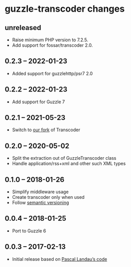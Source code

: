 # guzzle-transcoder changes

## unreleased
- Raise minimum PHP version to 7.2.5.
- Add support for fossar/transcoder 2.0.

## 0.2.3 – 2022-01-23
- Added support for guzzlehttp/psr7 2.0

## 0.2.2 – 2022-01-23
- Add support for Guzzle 7

## 0.2.1 – 2021-05-23
- Switch to [our fork](https://github.com/fossar/transcoder) of Transcoder

## 0.2.0 – 2020-05-02
- Split the extraction out of GuzzleTranscoder class
- Handle application/rss+xml and other such XML types

## 0.1.0 – 2018-01-26
- Simplify middleware usage
- Create transcoder only when used
- Follow [semantic versioning](https://semver.org/)

## 0.0.4 – 2018-01-25
- Port to Guzzle 6

## 0.0.3 – 2017-02-13
- Initial release based on [Pascal Landau’s code](https://github.com/paslandau/guzzle-auto-charset-encoding-subscriber)
